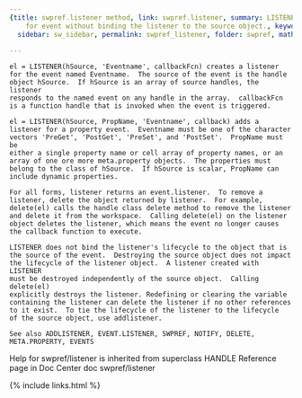 ```yaml
---
{title: swpref.listener method, link: swpref.listener, summary: LISTENER  Add listener
    for event without binding the listener to the source object., keywords: sample,
  sidebar: sw_sidebar, permalink: swpref_listener, folder: swpref, mathjax: true}

---
```

    el = LISTENER(hSource, 'Eventname', callbackFcn) creates a listener
    for the event named Eventname.  The source of the event is the handle  
    object hSource.  If hSource is an array of source handles, the listener
    responds to the named event on any handle in the array.  callbackFcn
    is a function handle that is invoked when the event is triggered.
 
    el = LISTENER(hSource, PropName, 'Eventname', callback) adds a 
    listener for a property event.  Eventname must be one of the character 
    vectors 'PreGet', 'PostGet', 'PreSet', and 'PostSet'.  PropName must be 
    either a single property name or cell array of property names, or an
    array of one ore more meta.property objects.  The properties must 
    belong to the class of hSource.  If hSource is scalar, PropName can 
    include dynamic properties.
    
    For all forms, listener returns an event.listener.  To remove a
    listener, delete the object returned by listener.  For example,
    delete(el) calls the handle class delete method to remove the listener
    and delete it from the workspace.  Calling delete(el) on the listener
    object deletes the listener, which means the event no longer causes
    the callback function to execute. 
 
    LISTENER does not bind the listener's lifecycle to the object that is
    the source of the event.  Destroying the source object does not impact
    the lifecycle of the listener object.  A listener created with LISTENER
    must be destroyed independently of the source object.  Calling delete(el) 
    explicitly destroys the listener. Redefining or clearing the variable
    containing the listener can delete the listener if no other references
    to it exist.  To tie the lifecycle of the listener to the lifecycle
    of the source object, use addlistener.
 
    See also ADDLISTENER, EVENT.LISTENER, SWPREF, NOTIFY, DELETE, META.PROPERTY, EVENTS
Help for swpref/listener is inherited from superclass HANDLE
    Reference page in Doc Center
       doc swpref/listener

{% include links.html %}
